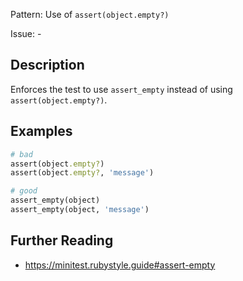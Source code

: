 Pattern: Use of `assert(object.empty?)`

Issue: -

## Description

Enforces the test to use `assert_empty` instead of using
`assert(object.empty?)`.

## Examples

``` ruby
# bad
assert(object.empty?)
assert(object.empty?, 'message')

# good
assert_empty(object)
assert_empty(object, 'message')
```

## Further Reading

- <https://minitest.rubystyle.guide#assert-empty>